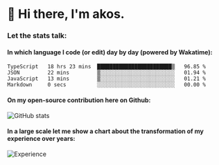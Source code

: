 # 👋 Hi there, I'm akos. 


### Let the stats talk:


#### In which language I code (or edit) day by day (powered by Wakatime): 

<!--START_SECTION:waka-->

```text
TypeScript   18 hrs 23 mins  ████████████████████████▒   96.85 %
JSON         22 mins         ▒░░░░░░░░░░░░░░░░░░░░░░░░   01.94 %
JavaScript   13 mins         ▒░░░░░░░░░░░░░░░░░░░░░░░░   01.21 %
Markdown     0 secs          ░░░░░░░░░░░░░░░░░░░░░░░░░   00.00 %
```

<!--END_SECTION:waka-->

#### On my open-source contribution here on Github:
 
![GitHub stats](https://github-readme-stats.vercel.app/api?username=akosbalasko)

#### In a large scale let me show a chart about the transformation of my experience over years:   

![Experience](https://cr-skills-chart-widget.azurewebsites.net/api/api?username=akosbalasko)
